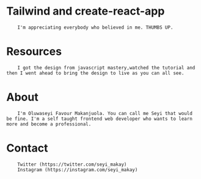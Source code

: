 # Tailwind and create-react-app
        I'm appreciating everybody who believed in me. THUMBS UP.
# Resources 
        I got the design from javascript mastery,watched the tutorial and then I went ahead to bring the design to live as you can all see.
# About
        I'm Oluwaseyi Favour Makanjuola. You can call me Seyi that would be fine. I'm a self taught frontend web developer who wants to learn more and become a professional.
# Contact
        Twitter (https://twitter.com/seyi_makay)
        Instagram (https://instagram.com/seyi_makay)